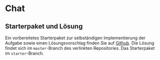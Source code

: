 <a class="github-button button" href="https://github.com/Multimedia-Engineering-Regensburg-Demos/MME-Chat"></a> 
# Chat

## Starterpaket und Lösung

Ein vorbereitetes Starterpaket zur selbständigen Implementierung der Aufgabe sowie einen Lösungsvorschlag finden Sie auf [Github](https://github.com/Multimedia-Engineering-Regensburg-Demos/MME-Chat). Die Lösung findet sich im `master`-Branch des verlinkten Repositories. Das Starterpaket im `starter`-Branch.